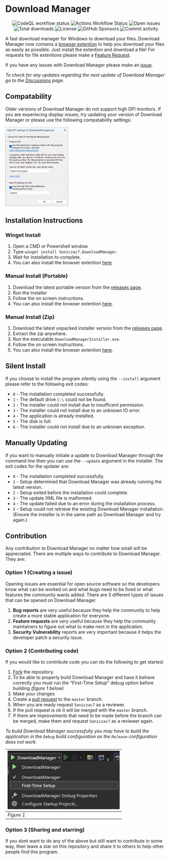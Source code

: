 # Download Manager
<p align="center">
<img alt="CodeQL workflow status" src="https://img.shields.io/github/actions/workflow/status/Download-Manager-Community/Download-Manager/codeql-analysis.yml?branch=master&event=push">
<img alt="Actions Workflow Status" src="https://img.shields.io/github/actions/workflow/status/Download-Manager-Community/Download-Manager/dotnet-desktop.yml?label=Artifacts%20Build">
<img alt="Open issues" src="https://img.shields.io/github/issues/Soniczac7/Download-Manager"> 
<img alt="Total downloads" src="https://img.shields.io/github/downloads/Soniczac7/Download-Manager/total">
<img alt="License" src="https://img.shields.io/github/license/Soniczac7/Download-Manager">
<img alt="GitHub Sponsors" src="https://img.shields.io/github/sponsors/Soniczac7">
<img alt="Commit activity" src="https://img.shields.io/github/commit-activity/m/Download-Manager-Community/Download-Manager">
</p>

A fast download manager for Windows to download your files.
Download Manager now contains a [browser extention](https://microsoftedge.microsoft.com/addons/detail/download-manager/facopbimneimllhcabghncloejfeficd) to help you download your files as easily as possible.
Just install the extention and download a file!
For requests for file extentions please make a [Feature Request](https://github.com/Soniczac7/Download-Manager/issues/new?assignees=&labels=enhancement&template=feature_request.md&title=).

If you have any issues with Download Manager please make an [issue](https://github.com/Soniczac7/Download-Manager/issues/new/choose).

*To check for any updates regarding the next update of Download Manager go to the [Discussions](https://github.com/Soniczac7/Download-Manager/discussions) page.*

## Compatability
Older versions of Download Manager do not support high DPI monitors.
If you are experiecing display issues, try updating your version of Download Manager or please use the following compatability settings:

<img src=".github/images/CompatabilitySettings.png" width="196.5px" height="246px">

## Installation Instructions
### Winget Install
1) Open a CMD or Powershell window.
2) Type `winget install Soniczac7.DownloadManager`.
3) Wait for installation to complete.
4) You can also install the browser extention [here](https://microsoftedge.microsoft.com/addons/detail/download-manager/facopbimneimllhcabghncloejfeficd?hl=en-GB).
### Manual Install (Portable)
1) Download the latest portable version from the [releases page](https://github.com/Soniczac7/Download-Manager/releases).
2) Run the installer
3) Follow the on screen instructions.
4) You can also install the browser extention [here](https://microsoftedge.microsoft.com/addons/detail/download-manager/facopbimneimllhcabghncloejfeficd?hl=en-GB). 
### Manual Install (Zip)
1) Download the latest unpacked installer version from the [releases page](https://github.com/Soniczac7/Download-Manager/releases).
2) Extract the zip anywhere.
4) Run the executable `DownloadManagerInstaller.exe`.
5) Follow the on screen instructions.
6) You can also install the browser extention [here](https://microsoftedge.microsoft.com/addons/detail/download-manager/facopbimneimllhcabghncloejfeficd?hl=en-GB).

## Silent Install
If you choose to install the program silently using the `--install` argument please refer to the following exit codes:
 - `0` - The installation completed successfully.
 - `1` - The default drive `C:\` could not be found.
 - `2` - The installer could not install due to insufficent permission.
 - `3` - The installer could not install due to an unknown IO error.
 - `4` - The application is already installed.
 - `5` - The disk is full.
 - `6` - The installer could not install due to an unknown exception.

## Manually Updating
If you want to manually initiate a update to Download Manager through the command line then you can use the `--update` argument in the installer. The exit codes for the updater are:
 - `0` - The installation completed successfully.
 - `1` - Setup determined that Download Manager was already running the latest version.
 - `2` - Setup exited before the installation could complete.
 - `3` - The update XML file is malformed.
 - `4` - The update failed due to an error during the installation process.
 - `5` - Setup could not retrieve the existing Download Manager installation. (Ensure the installer is in the same path as Download Manager and try again.)
 
## Contribution
Any contribution to Download Manager no matter how small will be appreciated.
There are multiple ways to contribute to Download Manager. They are:

### Option 1 (Creating a issue)
Opening issues are essential for open source software so the developers know what can be worked on and what bugs need to be fixed or what features the community wants added.
There are 3 different types of issues that can be opened on Download Manager.

1) **Bug reports** are very useful because they help the community to help create a more stable application for everyone.
2) **Feature requests** are very useful because they help the community maintainers to figure out what to make next in the application.
3) **Security Vulnerability** reports are very important because it helps the developer patch a security issue.

### Option 2 (Contributing code)
If you would like to contribute code you can do the following to get started:
1) [Fork](https://github.com/Soniczac7/Download-Manager/fork) the repository.
2) To be able to properly build Download Manager and have it behave correctly you must run the "First-Time Setup" debug option before building *(figure 1 below)*
3) Make your changes
4) Create a [pull request](https://github.com/Soniczac7/Download-Manager/pulls) to the `master` branch.
5) When you are ready request `Soniczac7` as a reviewer.
6) If the pull request is ok it will be merged with the `master` branch.
7) If there are improvements that need to be made before the branch can be merged, make them and request `Soniczac7` as a reviewer again.

*To build Download Manager successfully you may have to build the application in the `Debug` build configuration as the `Release` configuration does not work.*

<!-- .github/images/SetupBuild.png -->

| <img src="https://github.com/Download-Manager-Community/Download-Manager/blob/master/.github/images/SetupBuild.png" width="350px" height="auto"> |
|----------|
|*Figure 1*|


### Option 3 (Sharing and starring)
If you dont want to do any of the above but still want to contribute in some way, then leave a star on this repository and share it to others to help other people find this program.
